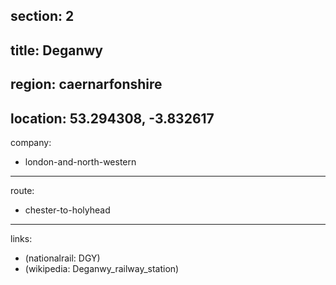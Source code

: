 section: 2
----
title: Deganwy
----
region: caernarfonshire
----
location: 53.294308, -3.832617
----
company:
- london-and-north-western
----
route:
- chester-to-holyhead
----
links:
- (nationalrail: DGY)
- (wikipedia: Deganwy_railway_station)
